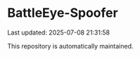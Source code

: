 # BattleEye-Spoofer

Last updated: 2025-07-08 21:31:58

This repository is automatically maintained.
